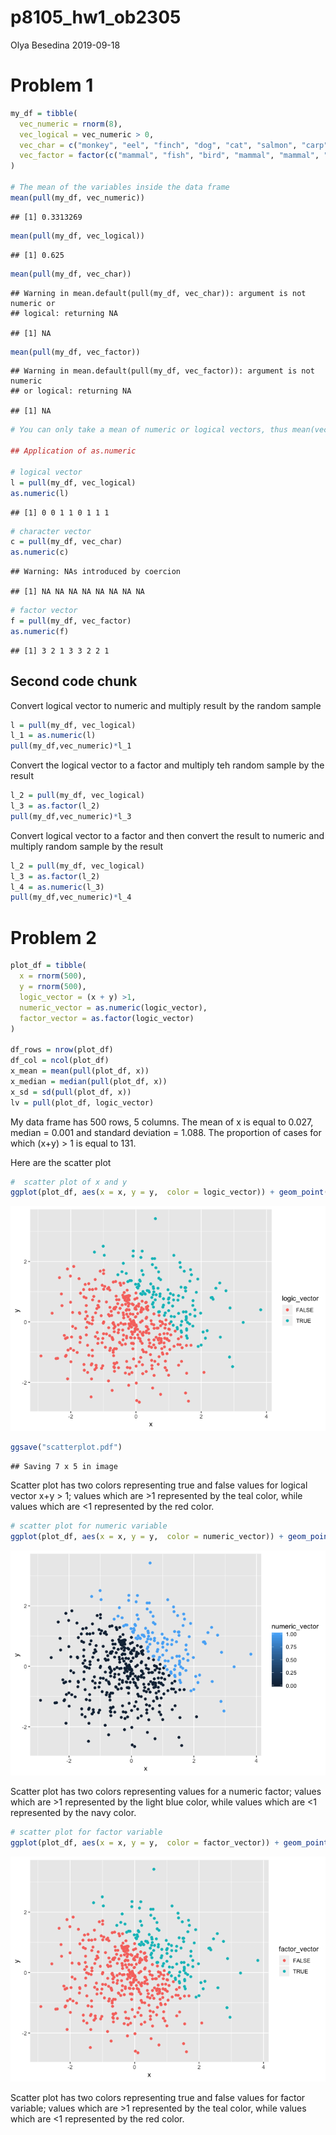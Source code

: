 p8105\_hw1\_ob2305
================
Olya Besedina
2019-09-18

# Problem 1

``` r
my_df = tibble(
  vec_numeric = rnorm(8),
  vec_logical = vec_numeric > 0,
  vec_char = c("monkey", "eel", "finch", "dog", "cat", "salmon", "carp","parrot"),
  vec_factor = factor(c("mammal", "fish", "bird", "mammal", "mammal", "fish", "fish", "bird"))
)

# The mean of the variables inside the data frame
mean(pull(my_df, vec_numeric))
```

    ## [1] 0.3313269

``` r
mean(pull(my_df, vec_logical))
```

    ## [1] 0.625

``` r
mean(pull(my_df, vec_char))
```

    ## Warning in mean.default(pull(my_df, vec_char)): argument is not numeric or
    ## logical: returning NA

    ## [1] NA

``` r
mean(pull(my_df, vec_factor))
```

    ## Warning in mean.default(pull(my_df, vec_factor)): argument is not numeric
    ## or logical: returning NA

    ## [1] NA

``` r
# You can only take a mean of numeric or logical vectors, thus mean(vec_char) and mean(vec_factor) are not applicable.

## Application of as.numeric

# logical vector
l = pull(my_df, vec_logical)
as.numeric(l)
```

    ## [1] 0 0 1 1 0 1 1 1

``` r
# character vector
c = pull(my_df, vec_char)
as.numeric(c)
```

    ## Warning: NAs introduced by coercion

    ## [1] NA NA NA NA NA NA NA NA

``` r
# factor vector
f = pull(my_df, vec_factor)
as.numeric(f)
```

    ## [1] 3 2 1 3 3 2 2 1

## Second code chunk

Convert logical vector to numeric and multiply result by the random
sample

``` r
l = pull(my_df, vec_logical)
l_1 = as.numeric(l)
pull(my_df,vec_numeric)*l_1
```

Convert the logical vector to a factor and multiply teh random sample by
the result

``` r
l_2 = pull(my_df, vec_logical)
l_3 = as.factor(l_2)
pull(my_df,vec_numeric)*l_3
```

Convert logical vector to a factor and then convert the result to
numeric and multiply random sample by the result

``` r
l_2 = pull(my_df, vec_logical)
l_3 = as.factor(l_2)
l_4 = as.numeric(l_3)
pull(my_df,vec_numeric)*l_4
```

# Problem 2

``` r
plot_df = tibble(
  x = rnorm(500),
  y = rnorm(500),
  logic_vector = (x + y) >1,
  numeric_vector = as.numeric(logic_vector),
  factor_vector = as.factor(logic_vector)
)

df_rows = nrow(plot_df)
df_col = ncol(plot_df)
x_mean = mean(pull(plot_df, x))
x_median = median(pull(plot_df, x))
x_sd = sd(pull(plot_df, x))
lv = pull(plot_df, logic_vector)
```

My data frame has 500 rows, 5 columns. The mean of x is equal to 0.027,
median = 0.001 and standard deviation = 1.088. The proportion of cases
for which (x+y) \> 1 is equal to 131.

Here are the scatter plot

``` r
#  scatter plot of x and y
ggplot(plot_df, aes(x = x, y = y,  color = logic_vector)) + geom_point()
```

![](p8105_hw1_ob2305_files/figure-gfm/yx_scatter-1.png)<!-- -->

``` r
ggsave("scatterplot.pdf")
```

    ## Saving 7 x 5 in image

Scatter plot has two colors representing true and false values for
logical vector x+y \> 1; values which are \>1 represented by the teal
color, while values which are \<1 represented by the red color.

``` r
# scatter plot for numeric variable 
ggplot(plot_df, aes(x = x, y = y,  color = numeric_vector)) + geom_point()
```

![](p8105_hw1_ob2305_files/figure-gfm/numeric_scatter-1.png)<!-- -->

Scatter plot has two colors representing values for a numeric factor;
values which are \>1 represented by the light blue color, while values
which are \<1 represented by the navy color.

``` r
# scatter plot for factor variable 
ggplot(plot_df, aes(x = x, y = y,  color = factor_vector)) + geom_point()
```

![](p8105_hw1_ob2305_files/figure-gfm/factor_scatter-1.png)<!-- -->

Scatter plot has two colors representing true and false values for
factor variable; values which are \>1 represented by the teal color,
while values which are \<1 represented by the red color.
